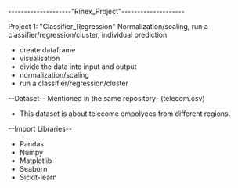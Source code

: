 
--------------------"Rinex_Project"--------------------

Project 1:
"Classifier_Regression"
Normalization/scaling, run a classifier/regression/cluster, individual prediction
- create dataframe
- visualisation
- divide the data into input and output
- normalization/scaling
- run a classifier/regression/cluster

--Dataset--
Mentioned in the same repository- (telecom.csv)
- This dataset is about telecome empolyees from different regions.

--Import Libraries--
- Pandas
- Numpy
- Matplotlib
- Seaborn
- Sickit-learn
